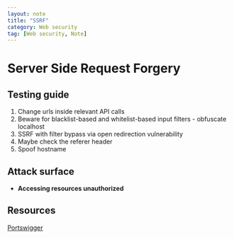 ```yaml
---
layout: note
title: "SSRF"
category: Web security
tag: [Web security, Note]
---
```


# Server Side Request Forgery

## Testing guide

1. Change urls inside relevant API calls
2. Beware for blacklist-based and whitelist-based input filters - obfuscate localhost
3. SSRF with filter bypass via open redirection vulnerability
4. Maybe check the referer header
5. Spoof hostname

## Attack surface
- **Accessing resources unauthorized**

## Resources
[Portswigger](https://portswigger.net/web-security/xxe)
